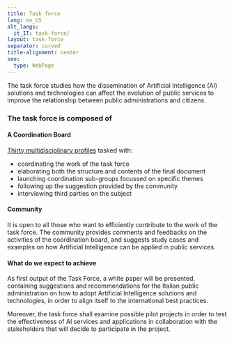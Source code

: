 ```yaml
---
title: Task force
lang: en_US
alt_langs:
  it_IT: task-force/
layout: task-force
separator: curved
title-alignment: center
seo:
  type: WebPage
---
```

The task force studies how the dissemination of Artificial Intelligence (AI) solutions and technologies can affect the evolution of public services to improve the relationship between public administrations and citizens.

### The task force is composed of

#### A Coordination Board

[Thirty multidisciplinary profiles](#coordination-board) tasked with:

- coordinating the work of the task force
- elaborating both the structure and contents of the final document
- launching coordination sub-groups focussed on specific themes
- following up the suggestion provided by the community
- interviewing third parties on the subject

#### Community

It is open to all those who want to efficiently contribute to the work of the task force. The community provides comments and feedbacks on the activities of the coordination board, and suggests study cases and examples on how Artificial Intelligence can be applied in public services.

#### What do we expect to achieve

As first output of the Task Force, a white paper will be presented, containing suggestions and recommendations for the Italian public administration on how to adopt Artificial Intelligence solutions and technologies, in order to align itself to the international best practices.

Moreover, the task force shall examine possible pilot projects in order to test the effectiveness of AI services and applications in collaboration with the stakeholders that will decide to participate in the project.

